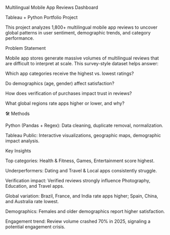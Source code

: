 Multilingual Mobile App Reviews Dashboard

Tableau + Python Portfolio Project

This project analyzes 1,800+ multilingual mobile app reviews to uncover global patterns in user sentiment, demographic trends, and category performance.

Problem Statement

Mobile app stores generate massive volumes of multilingual reviews that are difficult to interpret at scale.
This survey-style dataset helps answer:

Which app categories receive the highest vs. lowest ratings?

Do demographics (age, gender) affect satisfaction?

How does verification of purchases impact trust in reviews?

What global regions rate apps higher or lower, and why?

🛠 Methods

Python (Pandas + Regex): Data cleaning, duplicate removal, normalization.

Tableau Public: Interactive visualizations, geographic maps, demographic impact analysis.

Key Insights

Top categories: Health & Fitness, Games, Entertainment score highest.

Underperformers: Dating and Travel & Local apps consistently struggle.

Verification impact: Verified reviews strongly influence Photography, Education, and Travel apps.

Global variation: Brazil, France, and India rate apps higher; Spain, China, and Australia rate lowest.

Demographics: Females and older demographics report higher satisfaction.

Engagement trend: Review volume crashed 70% in 2025, signaling a potential engagement crisis.
